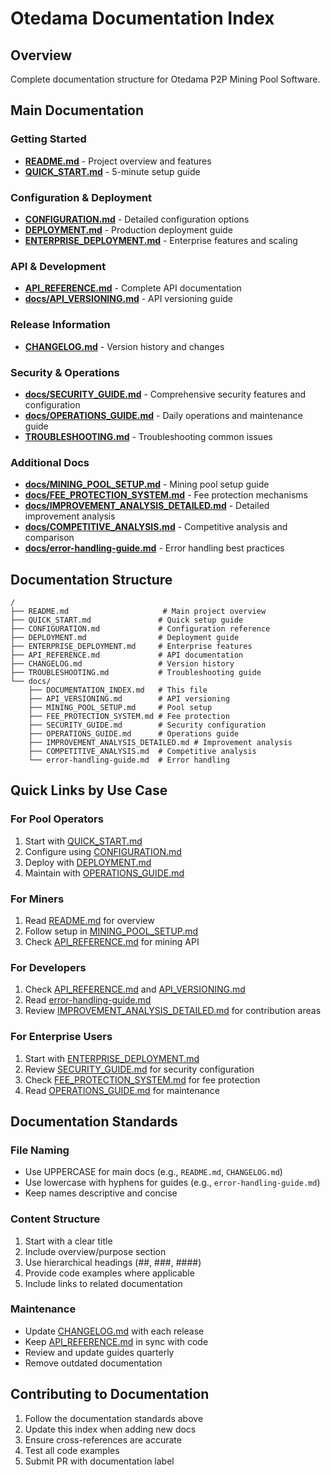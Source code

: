 # Otedama Documentation Index

## Overview
Complete documentation structure for Otedama P2P Mining Pool Software.

## Main Documentation

### Getting Started
- **[README.md](../README.md)** - Project overview and features
- **[QUICK_START.md](../QUICK_START.md)** - 5-minute setup guide

### Configuration & Deployment
- **[CONFIGURATION.md](../CONFIGURATION.md)** - Detailed configuration options
- **[DEPLOYMENT.md](../DEPLOYMENT.md)** - Production deployment guide
- **[ENTERPRISE_DEPLOYMENT.md](../ENTERPRISE_DEPLOYMENT.md)** - Enterprise features and scaling

### API & Development
- **[API_REFERENCE.md](../API_REFERENCE.md)** - Complete API documentation
- **[docs/API_VERSIONING.md](API_VERSIONING.md)** - API versioning guide

### Release Information
- **[CHANGELOG.md](../CHANGELOG.md)** - Version history and changes

### Security & Operations
- **[docs/SECURITY_GUIDE.md](SECURITY_GUIDE.md)** - Comprehensive security features and configuration
- **[docs/OPERATIONS_GUIDE.md](OPERATIONS_GUIDE.md)** - Daily operations and maintenance guide
- **[TROUBLESHOOTING.md](../TROUBLESHOOTING.md)** - Troubleshooting common issues

### Additional Docs
- **[docs/MINING_POOL_SETUP.md](MINING_POOL_SETUP.md)** - Mining pool setup guide
- **[docs/FEE_PROTECTION_SYSTEM.md](FEE_PROTECTION_SYSTEM.md)** - Fee protection mechanisms
- **[docs/IMPROVEMENT_ANALYSIS_DETAILED.md](IMPROVEMENT_ANALYSIS_DETAILED.md)** - Detailed improvement analysis
- **[docs/COMPETITIVE_ANALYSIS.md](COMPETITIVE_ANALYSIS.md)** - Competitive analysis and comparison
- **[docs/error-handling-guide.md](error-handling-guide.md)** - Error handling best practices

## Documentation Structure

```
/
├── README.md                     # Main project overview
├── QUICK_START.md               # Quick setup guide
├── CONFIGURATION.md             # Configuration reference
├── DEPLOYMENT.md                # Deployment guide
├── ENTERPRISE_DEPLOYMENT.md     # Enterprise features
├── API_REFERENCE.md             # API documentation
├── CHANGELOG.md                 # Version history
├── TROUBLESHOOTING.md           # Troubleshooting guide
└── docs/
    ├── DOCUMENTATION_INDEX.md   # This file
    ├── API_VERSIONING.md        # API versioning
    ├── MINING_POOL_SETUP.md     # Pool setup
    ├── FEE_PROTECTION_SYSTEM.md # Fee protection
    ├── SECURITY_GUIDE.md        # Security configuration
    ├── OPERATIONS_GUIDE.md      # Operations guide
    ├── IMPROVEMENT_ANALYSIS_DETAILED.md # Improvement analysis
    ├── COMPETITIVE_ANALYSIS.md  # Competitive analysis
    └── error-handling-guide.md  # Error handling
```

## Quick Links by Use Case

### For Pool Operators
1. Start with [QUICK_START.md](../QUICK_START.md)
2. Configure using [CONFIGURATION.md](../CONFIGURATION.md)
3. Deploy with [DEPLOYMENT.md](../DEPLOYMENT.md)
4. Maintain with [OPERATIONS_GUIDE.md](OPERATIONS_GUIDE.md)

### For Miners
1. Read [README.md](../README.md) for overview
2. Follow setup in [MINING_POOL_SETUP.md](MINING_POOL_SETUP.md)
3. Check [API_REFERENCE.md](../API_REFERENCE.md) for mining API

### For Developers
1. Check [API_REFERENCE.md](../API_REFERENCE.md) and [API_VERSIONING.md](API_VERSIONING.md)
2. Read [error-handling-guide.md](error-handling-guide.md)
3. Review [IMPROVEMENT_ANALYSIS_DETAILED.md](IMPROVEMENT_ANALYSIS_DETAILED.md) for contribution areas

### For Enterprise Users
1. Start with [ENTERPRISE_DEPLOYMENT.md](../ENTERPRISE_DEPLOYMENT.md)
2. Review [SECURITY_GUIDE.md](SECURITY_GUIDE.md) for security configuration
3. Check [FEE_PROTECTION_SYSTEM.md](FEE_PROTECTION_SYSTEM.md) for fee protection
4. Read [OPERATIONS_GUIDE.md](OPERATIONS_GUIDE.md) for maintenance

## Documentation Standards

### File Naming
- Use UPPERCASE for main docs (e.g., `README.md`, `CHANGELOG.md`)
- Use lowercase with hyphens for guides (e.g., `error-handling-guide.md`)
- Keep names descriptive and concise

### Content Structure
1. Start with a clear title
2. Include overview/purpose section
3. Use hierarchical headings (##, ###, ####)
4. Provide code examples where applicable
5. Include links to related documentation

### Maintenance
- Update [CHANGELOG.md](../CHANGELOG.md) with each release
- Keep [API_REFERENCE.md](../API_REFERENCE.md) in sync with code
- Review and update guides quarterly
- Remove outdated documentation

## Contributing to Documentation

1. Follow the documentation standards above
2. Update this index when adding new docs
3. Ensure cross-references are accurate
4. Test all code examples
5. Submit PR with documentation label